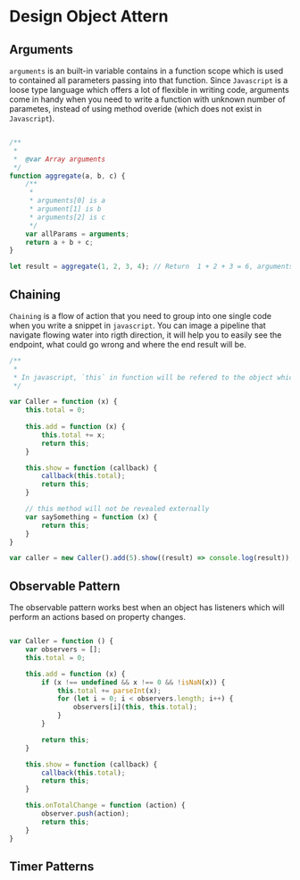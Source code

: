 # Design Object Attern

## Arguments

`arguments` is an built-in variable contains in a function scope which is used to contained all parameters passing into that function. Since `Javascript` is a loose type language which offers a lot of flexible in writing code, arguments come in handy when you need to write a function with unknown number of parametes, instead of using method overide (which does not exist in `Javascript`). 

```javascript

/**
 *
 *  @var Array arguments
 */
function aggregate(a, b, c) {
    /**
     *
     * arguments[0] is a
     * argument[1] is b
     * arguments[2] is c
     */
    var allParams = arguments;
    return a + b + c;
}

let result = aggregate(1, 2, 3, 4); // Return  1 + 2 + 3 = 6, arguments[3]  is 4
```

## Chaining

`Chaining` is a flow of action that you need to group into one single code when you write a snippet in `javascript`. You can image a pipeline that navigate flowing water into rigth direction, it will help you to easily see the endpoint, what could go wrong and where the end result will be.

```javascript
/**
 *
 * In javascript, `this` in function will be refered to the object which calls that funtion.
 */

var Caller = function (x) {
    this.total = 0; 
    
    this.add = function (x) {
        this.total += x;
        return this;
    }

    this.show = function (callback) {
        callback(this.total);
        return this;
    }

    // this method will not be revealed externally
    var saySomething = function (x) {
        return this;
    }
}

var caller = new Caller().add(5).show((result) => console.log(result)); // result total: 5
```

## Observable Pattern

The observable pattern works best when an object has listeners which will perform an actions based on property changes.

```javascript

var Caller = function () {
    var observers = [];
    this.total = 0;

    this.add = function (x) {  
        if (x !== undefined && x !== 0 && !isNaN(x)) {   
            this.total += parseInt(x);
            for (let i = 0; i < observers.length; i++) {
                observers[i](this, this.total);
            }
        }

        return this;
    }

    this.show = function (callback) {
        callback(this.total);
        return this;
    }

    this.onTotalChange = function (action) {
        observer.push(action);
        return this;
    }
}
```

## Timer Patterns


